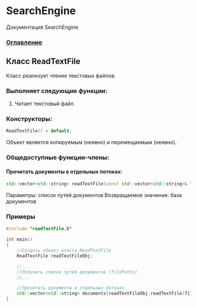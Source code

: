 # SearchEngine
Документация SearchEngine

### [Оглавление](../index.md)

## Класс ReadTextFile
Класс реализует чтение текстовых файлов.
### Выполняет следующие функции:
1. Читает текстовый файл.
### Конструкторы:
```cpp
ReadTextFile() = default;
```
Объект является копируемым (неявно) и перемещаемым (неявно).
### Общедоступные функции-члены:
#### Прочитать документы в отдельных потоках:
```cpp
std::vector<std::string> readTextFile(const std::vector<std::string>& filePaths);
```
Параметры: список путей документов
Возвращаемое значение: база документов
### Примеры
```cpp
#include "readTextFile.h"

int main()
{
    //Создать объект класса ReadTextFile
    ReadTextFile readTextFileObj;

    //...
    //Получить cписок путей документов (filePaths)
    //...

    //Прочитать документы в отдельных потоках
    std::vector<std::string> documents{readTextFileObj.readTextFile(filePaths)};
}
```
